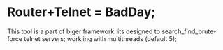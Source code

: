 # Router+Telnet = BadDay;
This tool is a part of biger framework. its designed to search_find_brute-force telnet servers;
workiing with multithreads (default 5);
